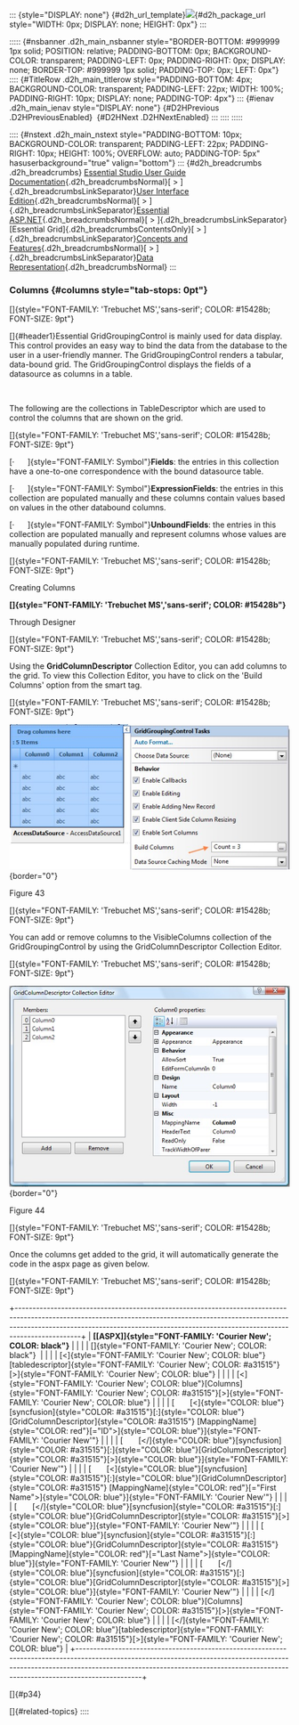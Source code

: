 ::: {style="DISPLAY: none"}
[](ms-xhelp:///?Id=d2h_url_template){#d2h_url_template}![](!package_url!){#d2h_package_url style="WIDTH: 0px; DISPLAY: none; HEIGHT: 0px"}
:::

::::: {#nsbanner .d2h_main_nsbanner style="BORDER-BOTTOM: #999999 1px solid; POSITION: relative; PADDING-BOTTOM: 0px; BACKGROUND-COLOR: transparent; PADDING-LEFT: 0px; PADDING-RIGHT: 0px; DISPLAY: none; BORDER-TOP: #999999 1px solid; PADDING-TOP: 0px; LEFT: 0px"}
:::: {#TitleRow .d2h_main_titlerow style="PADDING-BOTTOM: 4px; BACKGROUND-COLOR: transparent; PADDING-LEFT: 22px; WIDTH: 100%; PADDING-RIGHT: 10px; DISPLAY: none; PADDING-TOP: 4px"}
::: {#ienav .d2h_main_ienav style="DISPLAY: none"}
[](ms-xhelp:///?Id=655eb33e-7999-4728-9936-2c769f430e87){#D2HPrevious .D2HPreviousEnabled}  [](ms-xhelp:///?Id=f3a51a79-9cd6-4628-8ec5-97118752f4f8){#D2HNext .D2HNextEnabled}
:::
::::
:::::

:::: {#nstext .d2h_main_nstext style="PADDING-BOTTOM: 10px; BACKGROUND-COLOR: transparent; PADDING-LEFT: 22px; PADDING-RIGHT: 10px; HEIGHT: 100%; OVERFLOW: auto; PADDING-TOP: 5px" hasuserbackground="true" valign="bottom"}
::: {#d2h_breadcrumbs .d2h_breadcrumbs}
[Essential Studio User Guide Documentation](ms-xhelp:///?Id=12457748-09e3-4d74-a240-8e049cedf030){.d2h_breadcrumbsNormal}[ \> ]{.d2h_breadcrumbsLinkSeparator}[User Interface Edition](ms-xhelp:///?Id=c29296b7-531c-413b-a0ec-488ca1f7f669){.d2h_breadcrumbsNormal}[ \> ]{.d2h_breadcrumbsLinkSeparator}[Essential ASP.NET](ms-xhelp:///?Id=25c35330-c127-4dad-9a92-ed79dc7261a6){.d2h_breadcrumbsNormal}[ \> ]{.d2h_breadcrumbsLinkSeparator}[Essential Grid]{.d2h_breadcrumbsContentsOnly}[ \> ]{.d2h_breadcrumbsLinkSeparator}[Concepts and Features](ms-xhelp:///?Id=9e489974-524d-457c-9881-e458b1321685){.d2h_breadcrumbsNormal}[ \> ]{.d2h_breadcrumbsLinkSeparator}[Data Representation](ms-xhelp:///?Id=655eb33e-7999-4728-9936-2c769f430e87){.d2h_breadcrumbsNormal}
:::

### Columns {#columns style="tab-stops: 0pt"}

[]{style="FONT-FAMILY: 'Trebuchet MS','sans-serif'; COLOR: #15428b; FONT-SIZE: 9pt"} 

[]{#header1}Essential GridGroupingControl is mainly used for data display. This control provides an easy way to bind the data from the database to the user in a user-friendly manner. The GridGroupingControl renders a tabular, data-bound grid. The GridGroupingControl displays the fields of a datasource as columns in a table.

 

The following are the collections in TableDescriptor which are used to control the columns that are shown on the grid.

[]{style="FONT-FAMILY: 'Trebuchet MS','sans-serif'; COLOR: #15428b; FONT-SIZE: 9pt"} 

[·      ]{style="FONT-FAMILY: Symbol"}**Fields**: the entries in this collection have a one-to-one correspondence with the bound datasource table.

[·      ]{style="FONT-FAMILY: Symbol"}**ExpressionFields**: the entries in this collection are populated manually and these columns contain values based on values in the other databound columns.

[·      ]{style="FONT-FAMILY: Symbol"}**UnboundFields**: the entries in this collection are populated manually and represent columns whose values are manually populated during runtime.

[]{style="FONT-FAMILY: 'Trebuchet MS','sans-serif'; COLOR: #15428b; FONT-SIZE: 9pt"} 

Creating Columns

**[]{style="FONT-FAMILY: 'Trebuchet MS','sans-serif'; COLOR: #15428b"}** 

Through Designer

[]{style="FONT-FAMILY: 'Trebuchet MS','sans-serif'; COLOR: #15428b; FONT-SIZE: 9pt"} 

Using the **GridColumnDescriptor** Collection Editor, you can add columns to the grid. To view this Collection Editor, you have to click on the \'Build Columns\' option from the smart tag.

[]{style="FONT-FAMILY: 'Trebuchet MS','sans-serif'; COLOR: #15428b; FONT-SIZE: 9pt"} 

![](ImagesExt/image68_50.jpg){border="0"}

Figure 43

[]{style="FONT-FAMILY: 'Trebuchet MS','sans-serif'; COLOR: #15428b; FONT-SIZE: 9pt"} 

You can add or remove columns to the VisibleColumns collection of the GridGroupingControl by using the GridColumnDescriptor Collection Editor.

[]{style="FONT-FAMILY: 'Trebuchet MS','sans-serif'; COLOR: #15428b; FONT-SIZE: 9pt"} 

![](ImagesExt/image68_51.jpg){border="0"}

Figure 44

[]{style="FONT-FAMILY: 'Trebuchet MS','sans-serif'; COLOR: #15428b; FONT-SIZE: 9pt"} 

Once the columns get added to the grid, it will automatically generate the code in the aspx page as given below.

[]{style="FONT-FAMILY: 'Trebuchet MS','sans-serif'; COLOR: #15428b; FONT-SIZE: 9pt"} 

+------------------------------------------------------------------------------------------------------------------------------------------------------------------------------------------------------------------------------------------------------------+
| **[\[ASPX\]]{style="FONT-FAMILY: 'Courier New'; COLOR: black"}**                                                                                                                                                                                           |
|                                                                                                                                                                                                                                                            |
| []{style="FONT-FAMILY: 'Courier New'; COLOR: black"}                                                                                                                                                                                                       |
|                                                                                                                                                                                                                                                            |
| [\<]{style="FONT-FAMILY: 'Courier New'; COLOR: blue"}[tabledescriptor]{style="FONT-FAMILY: 'Courier New'; COLOR: #a31515"}[\>]{style="FONT-FAMILY: 'Courier New'; COLOR: blue"}                                                                            |
|                                                                                                                                                                                                                                                            |
| [\<]{style="FONT-FAMILY: 'Courier New'; COLOR: blue"}[Columns]{style="FONT-FAMILY: 'Courier New'; COLOR: #a31515"}[\>]{style="FONT-FAMILY: 'Courier New'; COLOR: blue"}                                                                                    |
|                                                                                                                                                                                                                                                            |
| [       [\<]{style="COLOR: blue"}[syncfusion]{style="COLOR: #a31515"}[:]{style="COLOR: blue"}[GridColumnDescriptor]{style="COLOR: #a31515"} [MappingName]{style="COLOR: red"}[=\"ID\"\>]{style="COLOR: blue"}]{style="FONT-FAMILY: 'Courier New'"}         |
|                                                                                                                                                                                                                                                            |
| [       [\</]{style="COLOR: blue"}[syncfusion]{style="COLOR: #a31515"}[:]{style="COLOR: blue"}[GridColumnDescriptor]{style="COLOR: #a31515"}[\>]{style="COLOR: blue"}]{style="FONT-FAMILY: 'Courier New'"}                                                 |
|                                                                                                                                                                                                                                                            |
| [       [\<]{style="COLOR: blue"}[syncfusion]{style="COLOR: #a31515"}[:]{style="COLOR: blue"}[GridColumnDescriptor]{style="COLOR: #a31515"} [MappingName]{style="COLOR: red"}[=\"First Name\"\>]{style="COLOR: blue"}]{style="FONT-FAMILY: 'Courier New'"} |
|                                                                                                                                                                                                                                                            |
| [       [\</]{style="COLOR: blue"}[syncfusion]{style="COLOR: #a31515"}[:]{style="COLOR: blue"}[GridColumnDescriptor]{style="COLOR: #a31515"}[\>]{style="COLOR: blue"}]{style="FONT-FAMILY: 'Courier New'"}                                                 |
|                                                                                                                                                                                                                                                            |
| [       [\<]{style="COLOR: blue"}[syncfusion]{style="COLOR: #a31515"}[:]{style="COLOR: blue"}[GridColumnDescriptor]{style="COLOR: #a31515"} [MappingName]{style="COLOR: red"}[=\"Last Name\"\>]{style="COLOR: blue"}]{style="FONT-FAMILY: 'Courier New'"}  |
|                                                                                                                                                                                                                                                            |
| [       [\</]{style="COLOR: blue"}[syncfusion]{style="COLOR: #a31515"}[:]{style="COLOR: blue"}[GridColumnDescriptor]{style="COLOR: #a31515"}[\>]{style="COLOR: blue"}]{style="FONT-FAMILY: 'Courier New'"}                                                 |
|                                                                                                                                                                                                                                                            |
| [\</]{style="FONT-FAMILY: 'Courier New'; COLOR: blue"}[Columns]{style="FONT-FAMILY: 'Courier New'; COLOR: #a31515"}[\>]{style="FONT-FAMILY: 'Courier New'; COLOR: blue"}                                                                                   |
|                                                                                                                                                                                                                                                            |
| [\</]{style="FONT-FAMILY: 'Courier New'; COLOR: blue"}[tabledescriptor]{style="FONT-FAMILY: 'Courier New'; COLOR: #a31515"}[\>]{style="FONT-FAMILY: 'Courier New'; COLOR: blue"}                                                                           |
+------------------------------------------------------------------------------------------------------------------------------------------------------------------------------------------------------------------------------------------------------------+

[]{#p34} 

[]{#related-topics}
::::

